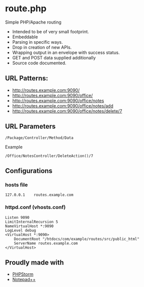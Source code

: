 # route.php

Simple PHP/Apache routing

 * Intended to be of very small footprint.
 * Embeddable
 * Parsing in specific ways.
 * Drop in creation of new APIs.
 * Wrapping output in an envelope with success status.
 * GET and POST data supplied additionally
 * Source code documented.

## URL Patterns:

 * http://routes.example.com:9090/
 * http://routes.example.com:9090/office/
 * http://routes.example.com:9090/office/notes
 * http://routes.example.com:9090/office/notes/add
 * http://routes.example.com:9090/office/notes/delete/7

## URL Parameters

    /Package/Controller/Method/Data

Example

    /Office/NotesController/DeleteAction()/7


## Configurations

### hosts file

    127.0.0.1    routes.example.com


### httpd.conf (vhosts.conf)

    Listen 9090
    LimitInternalRecursion 5
    NameVirtualHost *:9090
    LogLevel debug
    <VirtualHost *:9090>
        DocumentRoot "/htdocs/com/example/routes/src/public_html"
        ServerName routes.example.com
    </VirtualHost>


## Proudly made with

 * [PHPStorm](https://www.jetbrains.com/phpstorm/download/)
 * [Notepad++](https://notepad-plus-plus.org/)
